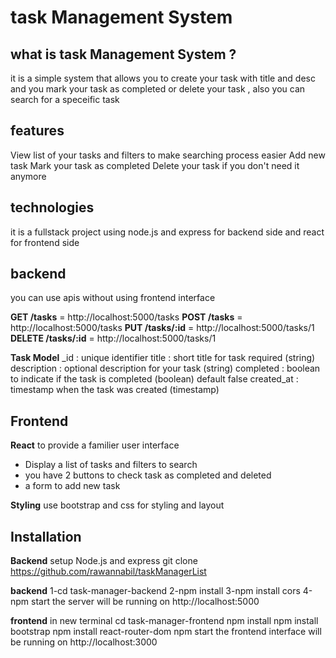 # task Management System 

## what is task Management System ?
it is a simple system that allows you to create your task with title and desc and you mark your task as completed or delete your task , also you can search for a speceific task 



## features 
View list of your tasks and filters to make searching process easier 
Add new task 
Mark your task as completed 
Delete your task if you don't need it anymore 


## technologies 
it is a fullstack project using node.js and express for backend side and react for frontend side 

## backend 
you can use apis without using frontend interface

**GET /tasks** = http://localhost:5000/tasks 
**POST /tasks** = http://localhost:5000/tasks 
**PUT /tasks/:id** = http://localhost:5000/tasks/1
**DELETE /tasks/:id** = http://localhost:5000/tasks/1

**Task Model** 
_id : unique identifier 
title : short title for task required (string) 
description : optional description for your task (string)
completed : boolean to indicate if the task is completed (boolean) default false 
created_at : timestamp when the task was created (timestamp)

## Frontend 
**React** to provide a familier user interface 
- Display a list of tasks and filters to search
- you have 2 buttons to check task as completed and deleted
- a form to add new task 

**Styling** use bootstrap and css for styling and layout 

## Installation 

**Backend** setup Node.js and express 
git clone https://github.com/rawannabil/taskManagerList

**backend**
1-cd task-manager-backend
2-npm install
3-npm install cors
4-npm start 
the server will be running on http://localhost:5000

**frontend**
in new terminal 
cd task-manager-frontend
npm install
npm install bootstrap
npm install react-router-dom
npm start
the frontend interface will be running on http://localhost:3000






